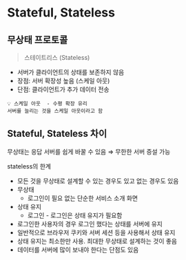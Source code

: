 # Stateful, Stateless

## 무상태 프로토콜

> 스테이트리스 (Stateless)

- 서버가 클라이언트의 상태를 보존하지 않음
- 장점: 서버 확장성 높음 (스케일 아웃)
- 단점: 클라이언트가 추가 데이터 전송

```
💡 스케일 아웃  - 수평 확장 유리
서버를 늘리는 것을 스케일 아웃이라고 함

```

## Stateful, Stateless 차이

무상태는 응답 서버를 쉽게 바꿀 수 있음 ⇒ 무한한 서버 증설 가능

stateless의 한계

- 모든 것을 무상태로 설계할 수 있는 경우도 있고 없는 경우도 있음
- 무상태
    - 로그인이 필요 없는 단순한 서비스 소개 화면
- 상태 유지
    - 로그인 - 로그인은 상태 유지가 필요함
- 로그인한 사용자의 경우 로그인 했다는 상태를 서버에 유지
- 일반적으로 브라우저 쿠키와 서버 세션 등을 사용해서 상태 유지
- 상태 유지는 최소한만 사용. 최대한 무상태로 설계하는 것이 좋음
- 데이터를 서버에 많이 보내야 한다는 단점도 있음